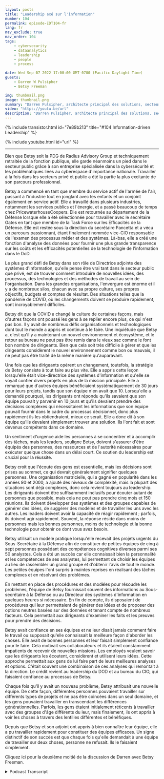 ```yaml
---
layout: posts
title: "Leadership axé sur l'information"
number: 104
permalink: episode-EDT104-fr
lang: fr
nav_exclude: true
nav_order: 104
tags:
    - cybersecurity
    - dataanalytics
    - leadership
    - people
    - process

date: Wed Sep 07 2022 17:00:00 GMT-0700 (Pacific Daylight Time)
guests:
    - Darren W Pulsipher
    - Betsy Freeman

img: thumbnail.png
image: thumbnail.png
summary: "Darren Pulsipher, architecte principal des solutions, secteur public chez Intel s'entretient avec Betsy Freeman, PDG du Radius Advisory Group, sur son expérience en tant que leader axé sur l'information dans les secteurs public et privé. Partie 1 sur 2."
video: "https://youtu.be/url"
description: "Darren Pulsipher, architecte principal des solutions, secteur public chez Intel s'entretient avec Betsy Freeman, PDG du Radius Advisory Group, sur son expérience en tant que leader axé sur l'information dans les secteurs public et privé. Partie 1 sur 2."
---
```


<div>
{% include transistor.html id="7e89b213" title="#104 Information-driven Leadership" %}

{% include youtube.html id="url" %}
</div>

---

Bien que Betsy soit la PDG de Radius Advisory Group et techniquement retraitée de la fonction publique, elle garde néanmoins un pied dans le secteur public grâce à son entreprise spécialisée dans la cybersécurité et les problématiques liées au cyberespace d'importance nationale. Travailler à la fois dans les secteurs privé et public a été la partie la plus excitante de son parcours professionnel.

Betsy a commencé en tant que membre du service actif de l'armée de l'air, passant à l'industrie tout en jonglant avec les enfants et un conjoint également en service actif. Elle a travaillé dans plusieurs industries, notamment les services publics et l'énergie, et a passé beaucoup de temps chez PricewaterhouseCoopers. Elle est retournée au département de la Défense lorsque elle a été sélectionnée pour travailler avec le secrétaire Gates en tant que membre de la Task Force sur les Efficacités de la Défense. Elle est restée sous la direction du secrétaire Pancetta et a vécu un parcours passionnant, étant finalement nommée vice-CIO responsable de l'examen des processus métier et des systèmes. Là-bas, elle a créé une fonction d'analyse des données pour fournir une plus grande transparence sur les coûts et les efficacités potentielles de la technologie de l'information dans le DoD.

Le plus grand défi de Betsy dans son rôle de Directrice adjointe des systèmes d'information, qu'elle pense être vrai tant dans le secteur public que privé, est de trouver comment introduire de nouvelles idées, des processus, des technologies et des méthodes de travail au sein de l'organisation. Dans les grandes organisations, l'envergure est énorme et il y a de nombreux silos, chacun avec sa propre culture, ses propres objectifs, budgets et comptes de résultat. Des situations telles que la pandémie de COVID, où les changements doivent se produire rapidement, sont incroyablement difficiles.

Betsy dit que la COVID a changé la culture de certaines façons, mais d'autres façons ont poussé les gens à se replier encore plus, ce qui n'est pas bon. Il y avait de nombreux défis organisationnels et technologiques dont tout le monde a appris et continue à le faire. Une inquiétude que Betsy a, c'est qu'il y a maintenant un nouvel environnement et écosystème, et le retour au bureau ne peut pas être remis dans le vieux sac comme le font bon nombre de dirigeants. Bien que cela soit très difficile à gérer et que les dirigeants considèrent le nouvel environnement comme bon ou mauvais, il ne peut pas être traité de la même manière qu'auparavant.

Une fois que les dirigeants opèrent un changement, toutefois, la stratégie de Betsy consiste à tout faire au plus vite. Elle a appris cette leçon lorsqu'elle était vice-directrice des systèmes d'information et qu'elle se voyait confier divers projets en plus de la mission principale. Elle a remarqué que d'autres équipes bénéficiaient systématiquement de 30 jours pour leurs projets, tandis que son équipe n'en avait que 10. Lorsqu'elle a demandé pourquoi, les dirigeants ont répondu qu'ils savaient que son équipe pouvait y parvenir en 10 jours et qu'ils devaient prendre des décisions complexes qui nécessitaient les informations que son équipe pouvait fournir dans le cadre du processus décisionnel, donc plus rapidement ils les obtiendraient, mieux ce serait. Elle a donc dit à son équipe qu'ils devaient simplement trouver une solution. Ils l'ont fait et sont devenus compétents dans ce domaine.

Un sentiment d'urgence aide les personnes à se concentrer et à accomplir des tâches, mais les leaders, souligne Betsy, doivent s'assurer d'être équipés des personnes, des ressources et de l'autorité nécessaires pour exécuter quelque chose dans un délai court. Ce soutien du leadership est crucial pour la réussite.

Betsy croit que l'écoute des gens est essentielle, mais les décisions sont prises au sommet, ce qui devrait généralement signifier quelques personnes. Une organisation matricielle, qui a gagné en popularité dans les années 90 et 2000, a ajouté des niveaux de complexité, mais la plupart des situations sont déjà complexes, donc cela revient toujours au leadership. Les dirigeants doivent être suffisamment inclusifs pour écouter autant de personnes que possible, mais cela ne peut pas prendre cinq mois et 150 réunions. Ils doivent développer des systèmes et des groupes capables de générer des idées, de suggérer des modèles et de travailler les uns avec les autres. Les leaders doivent avoir la capacité de réagir rapidement ; parfois, ils doivent agir rapidement. Souvent, la réponse réside dans moins de personnes mais les bonnes personnes, moins de technologie et la bonne technologie pour obtenir ce dont vous avez besoin.

Betsy utilisait un modèle pratique lorsqu'elle recevait des projets urgents du Sous-Secrétaire à la Défense afin de constituer de petites équipes de cinq à sept personnes possédant des compétences cognitives diverses parmi ses 50 analystes. Cela a été un succès car elle connaissait bien la personnalité et les compétences de ses analystes, lui permettant de choisir les équipes au lieu de rassembler un grand groupe et d'obtenir l'avis de tout le monde. Les petites équipes l'ont surpris à maintes reprises en réalisant des tâches complexes et en résolvant des problèmes.

En mettant en place des procédures et des modèles pour résoudre les problèmes, l'équipe de Betsy fournissait souvent des informations au Sous-secrétaire à la Défense ou au Directeur des systèmes d'information en quelques heures si nécessaire. En fin de compte, ils disposaient de procédures qui leur permettaient de générer des idées et de proposer des options neutres basées sur des données et tenant compte de nombreux facteurs. Cela permettait aux dirigeants d'examiner les faits et les preuves pour prendre des décisions.

Betsy avait confiance en ses équipes et ne leur disait jamais comment faire le travail ou supposait qu'elle connaissait la meilleure façon d'aborder les choses. Elle avait de bonnes personnes et leur faisait simplement confiance pour le faire. Cela motivait ses collaborateurs et ils étaient constamment impatients de recevoir de nouvelles missions. Les employés veulent savoir que les dirigeants les écoutent, considèrent et utilisent leurs idées. Cette approche permettait aux gens de lui faire part de leurs meilleures analyses et options. C'était souvent une combinaison de ces analyses qui remontait à la direction. Le crédit revient au leadership du DOD et au bureau du CIO, qui faisaient confiance au processus de Betsy.

Chaque fois qu'il y avait un nouveau problème, Betsy attribuait une nouvelle équipe. De cette façon, différentes personnes pouvaient travailler sur différents types de projets et ne pas être coincées dans un seul domaine, et les gens pouvaient travailler en transcendant les différences générationnelles. Parfois, les gens étaient initialement réticents à travailler avec des groupes d'âge différents du leur, mais finalement, ils ont appris à voir les choses à travers des lentilles différentes et bénéfiques.

Depuis que Betsy et son adjoint ont appris à bien connaître leur équipe, elle a pu travailler rapidement pour constituer des équipes efficaces. Un signe distinctif de son succès est que chaque fois qu'elle demandait à une équipe de travailler sur deux choses, personne ne refusait. Ils le faisaient simplement.

Cliquez ici pour la deuxième moitié de la discussion de Darren avec Betsy Freeman.



<details>
<summary> Podcast Transcript </summary>

<p></p>

</details>
